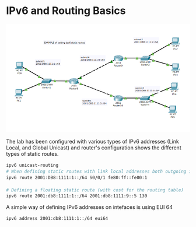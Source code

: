 # IPv6 and Routing Basics

![](./testnet.png)

The lab has been configured with various types of IPv6 addresses (Link Local, and Global Unicast) and router's configuration shows the different types of static routes.

```bash
ipv6 unicast-routing
# When defining static routes with link local addresses both outgoing interface and destination addresses are needed
ipv6 route 2001:DB8:1111:1::/64 S0/0/1 fe80:ff::fe00:1

# Defining a floating static route (with cost for the routing table)
ipv6 route 2001:db8:1111:1::/64 2001:db8:1111:9::5 130
```

A simple way of defining IPv6 addresses on intefaces is using EUI 64

```bash
ipv6 address 2001:db8:1111:1::/64 eui64
```
